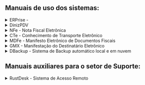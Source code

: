 ## Manuais de uso dos sistemas:
<details>
<summary>ERPrise - </summary>

- [Manual de abertura e fechamento de turnos-caixa](https://github.com/user-attachments/files/15539498/ERPrise.-.Manual.de.abertura.e.fechamento.de.turnos-caixa.pdf)
- [Manual para lançamentos de entradas e saídas no turno-caixa](https://github.com/user-attachments/files/15539506/ERPrise.-.Manual.para.lancamentos.de.entradas.e.saidas.no.turno-caixa.pdf)

</details>

<details>
<summary>DinizPDV</summary>
    
**CFe SAT** - Cupom Fiscal Eletrônico / **NFCe** - Nota Fiscal de Consumidor Eletrônico
- [Manual de configuração para emissão da NFCe](https://github.com/user-attachments/files/15539510/PDV.-.Manual.de.configuracao.para.emissao.da.NFCe.pdf)

</details>

<details>
<summary>NFe - Nota Fiscal Eletrônica</summary>

- [Manuais em desenvolvimento]

</details>

<details>
<summary>CTe - Conhecimento de Transporte Eletrônico</summary>

- [Manuais em desenvolvimento]

</details>

<details>
<summary>MDFe - Manifesto Eletrônico de Documentos Fiscais</summary>

- [Manuais em desenvolvimento]

</details>

<details>
<summary>GMX - Manifestação do Destinatário Eletrônico</summary>

- [Manuais em desenvolvimento]

</details>

<details>
<summary>DBackup - Sistema de Backup automático local e em nuvem</summary>

- [Manual de instalação e configuração do sistema dBackup](https://github.com/user-attachments/files/15905251/0011.Manual.de.instalacao.e.configuracao.do.sistema.dBackup.pdf)

</details>

## Manuais auxiliares para o setor de Suporte:
<details>
<summary>RustDesk - Sistema de Acesso Remoto</summary>
    
- [Manual de instalação e configuração do sistema RustDesk](https://github.com/user-attachments/files/15905238/0012.Manual.de.instalacao.e.configuracao.do.sistema.RustDesk.pdf)

</details>

